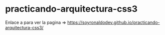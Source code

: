 # practicando-arquitectura-css3


Enlace a para ver la pagina => https://soyronaldodev.github.io/practicando-arquitectura-css3/
